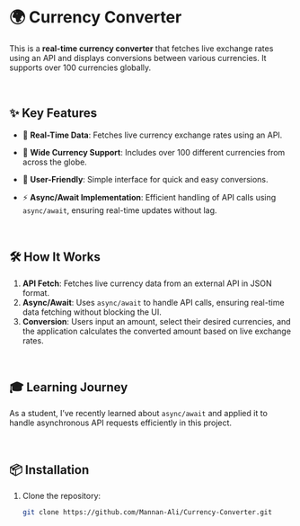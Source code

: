 # 🌍 Currency Converter

This is a **real-time currency converter** that fetches live exchange rates using an API and displays conversions between various currencies. It supports over 100 currencies globally.

<br/>

## ✨ Key Features
- 🔄 **Real-Time Data**: Fetches live currency exchange rates using an API.

- 💱 **Wide Currency Support**: Includes over 100 different currencies from across the globe.
- 🚀 **User-Friendly**: Simple interface for quick and easy conversions.
- ⚡ **Async/Await Implementation**: Efficient handling of API calls using `async/await`, ensuring real-time updates without lag.

<br/>

## 🛠️ How It Works
1. **API Fetch**: Fetches live currency data from an external API in JSON format.
2. **Async/Await**: Uses `async/await` to handle API calls, ensuring real-time data fetching without blocking the UI.
3. **Conversion**: Users input an amount, select their desired currencies, and the application calculates the converted amount based on live exchange rates.

<br/>

## 🎓 Learning Journey
As a student, I’ve recently learned about `async/await` and applied it to handle asynchronous API requests efficiently in this project.

<br/>


## 📦 Installation
1. Clone the repository:
   ```bash
   git clone https://github.com/Mannan-Ali/Currency-Converter.git
